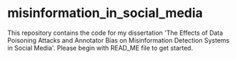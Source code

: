 # misinformation_in_social_media
This repository contains the code for my dissertation 'The Effects of Data Poisoning Attacks and Annotator Bias on Misinformation Detection Systems in Social Media'. Please begin with READ_ME file to get started.
